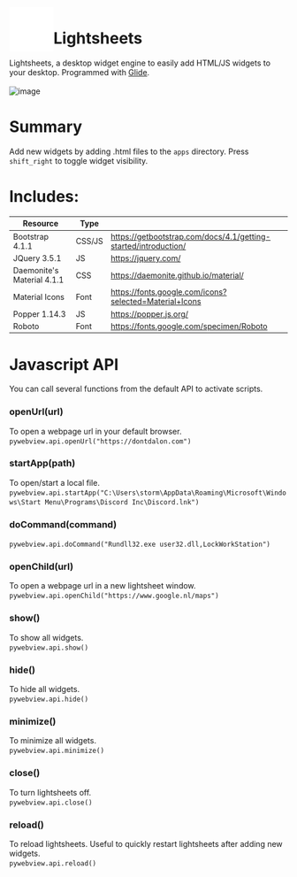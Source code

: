<img align="left" width="80" height="80" src="https://github.com/StormTersteeg/Lightsheets/blob/main/resources/icon.png" alt="icon">

# Lightsheets
Lightsheets, a desktop widget engine to easily add HTML/JS widgets to your desktop.
Programmed with [Glide](https://github.com/StormTersteeg/Python-Glide-Framework).<br><br>
![image](https://user-images.githubusercontent.com/42808385/191917214-87106d42-603e-4321-a73b-20df477a0e65.png)


# Summary
Add new widgets by adding .html files to the `apps` directory.
Press `shift_right` to toggle widget visibility.

# Includes:
| Resource            | Type |  |
|----------------------------|--------|-----------------------------------------------------------------|
| Bootstrap 4.1.1            | CSS/JS | https://getbootstrap.com/docs/4.1/getting-started/introduction/ |
| JQuery 3.5.1               | JS     | https://jquery.com/                                             |
| Daemonite's Material 4.1.1 | CSS    | https://daemonite.github.io/material/                           |
| Material Icons             | Font   | https://fonts.google.com/icons?selected=Material+Icons          |
| Popper 1.14.3              | JS     | https://popper.js.org/                                          |
| Roboto                     | Font   | https://fonts.google.com/specimen/Roboto                        |

# Javascript API
You can call several functions from the default API to activate scripts.

### openUrl(url)
To open a webpage url in your default browser.<br>
`pywebview.api.openUrl("https://dontdalon.com")`

### startApp(path)
To open/start a local file.<br>
`pywebview.api.startApp("C:\Users\storm\AppData\Roaming\Microsoft\Windows\Start Menu\Programs\Discord Inc\Discord.lnk")`

### doCommand(command)
`pywebview.api.doCommand("Rundll32.exe user32.dll,LockWorkStation")`

### openChild(url)
To open a webpage url in a new lightsheet window.<br>
`pywebview.api.openChild("https://www.google.nl/maps")`

### show()
To show all widgets.<br>
`pywebview.api.show()`

### hide()
To hide all widgets.<br>
`pywebview.api.hide()`

### minimize()
To minimize all widgets.<br>
``pywebview.api.minimize()``

### close()
To turn lightsheets off.<br>
`pywebview.api.close()`

### reload()
To reload lightsheets. Useful to quickly restart lightsheets after adding new widgets.<br>
`pywebview.api.reload()`
